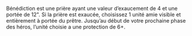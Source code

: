 Bénédiction est une prière ayant une valeur d’exaucement de 4 et une portée de 12". Si la 
prière est exaucée, choisissez 1 unité amie visible et entièrement à portée du prêtre. 
Jusqu’au début de votre prochaine phase des héros, l’unité choisie a une protection de 6+.